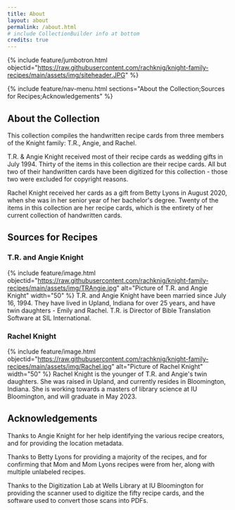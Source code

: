 ```yaml
---
title: About
layout: about
permalink: /about.html
# include CollectionBuilder info at bottom
credits: true
---
```


{% include feature/jumbotron.html objectid="https://raw.githubusercontent.com/rachknig/knight-family-recipes/main/assets/img/siteheader.JPG" %}

{% include feature/nav-menu.html sections="About the Collection;Sources for Recipes;Acknowledgements" %}

## About the Collection

This collection compiles the handwritten recipe cards from three members of the Knight family: T.R., Angie, and Rachel.

T.R. & Angie Knight received most of their recipe cards as wedding gifts in July 1994. Thirty of the items in this collection are their recipe cards. All but two of their handwritten cards have been digitized for this collection - those two were excluded for copyright reasons.

Rachel Knight received her cards as a gift from Betty Lyons in August 2020, when she was in her senior year of her bachelor's degree. Twenty of the items in this collection are her recipe cards, which is the entirety of her current collection of handwritten cards.

## Sources for Recipes

### T.R. and Angie Knight
{% include feature/image.html objectid="https://raw.githubusercontent.com/rachknig/knight-family-recipes/main/assets/img/TRAngie.jpg" alt="Picture of T.R. and Angie Knight" width="50" %}
T.R. and Angie Knight have been married since July 16, 1994. They have lived in Upland, Indiana for over 25 years, and have twin daughters - Emily and Rachel. T.R. is Director of Bible Translation Software at SIL International.

### Rachel Knight
{% include feature/image.html objectid="https://raw.githubusercontent.com/rachknig/knight-family-recipes/main/assets/img/Rachel.jpg" alt="Picture of Rachel Knight" width="50" %}
Rachel Knight is the younger of T.R. and Angie's twin daughters. She was raised in Upland, and currently resides in Bloomington, Indiana. She is working towards a masters of library science at IU Bloomington, and will graduate in May 2023.

## Acknowledgements
Thanks to Angie Knight for her help identifying the various recipe creators, and for providing the location metadata.

Thanks to Betty Lyons for providing a majority of the recipes, and for confirming that Mom and Mom Lyons recipes were from her, along with multiple unlabeled recipes.

Thanks to the Digitization Lab at Wells Library at IU Bloomington for providing the scanner used to digitize the fifty recipe cards, and the software used to convert those scans into PDFs.
